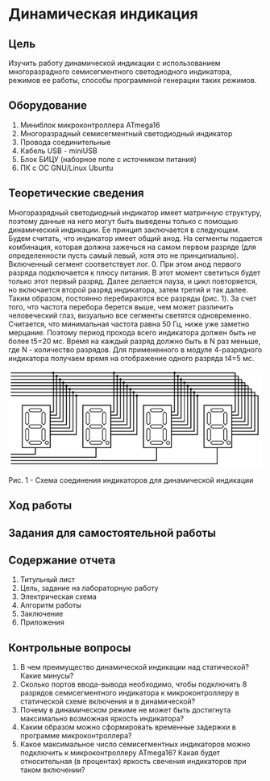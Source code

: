 # Динамическая индикация

## Цель

Изучить работу динамической индикации с использованием многоразрадного семисегментного светодиодного индикатора, режимов ее работы, способы программной генерации таких режимов.

## Оборудование

1. Миниблок микроконтроллера ATmega16
2. Многоразрадный семисегментный светодиодный индикатор
3. Провода соединительные
4. Кабель USB - miniUSB
5. Блок БИЦУ (наборное поле с источником питания)
6. ПК с ОС GNU/Linux Ubuntu

## Теоретические сведения

Многоразрядный светодиодный индикатор имеет матричную структуру, поэтому данные на него могут быть выведены только с помощью динамический индикации. Ее принцип заключается в следующем. Будем считать, что индикатор имеет общий анод. На сегменты подается комбинация, которая должна зажечься на самом первом разряде (для определенности пусть самый левый, хотя это не принципиально). Включенный сегмент соответствует лог. 0. При этом анод первого разряда подключается к плюсу питания. В этот момент светиться будет только этот первый разряд. Далее делается пауза, и цикл повторяется, но включается второй разряд индикатора, затем третий и так далее. Таким образом, постоянно перебираются все разряды (рис. 1). За счет того, что частота перебора берется выше, чем может различить человеческий глаз, визуально все сегменты светятся одновременно. Считается, что минимальная частота равна 50 Гц, ниже уже заметно мерцание. Поэтому период прохода всего индикатора должен быть не более t5=20 мс. Время на каждый разряд должно быть в N раз меньше, где N - количество разрядов. Для примененного в модуле 4-разрядного индикатора получаем время на отображение одного разряда t4=5 мс.

![Dynamic indication scheme](/img/dynamic_indication_scheme.png)

Рис. 1 - Схема соединения индикаторов для динамической индикации

## Ход работы


## Задания для самостоятельной работы


## Содержание отчета

1. Титульный лист
2. Цель, задание на лабораторную работу
3. Электрическая схема
4. Алгоритм работы
5. Заключение
6. Приложения

## Контрольные вопросы

1. В чем преимущество динамической индикации над статической? Какие минусы?
2. Сколько портов ввода-вывода необходимо, чтобы подключить 8 разрядов семисегментного индикатора к микроконтроллеру в статической схеме включения и в динамической?
3. Почему в динамическом режиме не может быть достигнута максимально возможная яркость индикатора?
4. Каким образом можно сформировать временные задержки в программе микроконтроллера?
5. Какое максимальное число семисегментных индикаторов можно подключить к микроконтроллеру ATmega16? Какая будет относительная (в процентах) яркость свечения индикаторов при таком включении?
